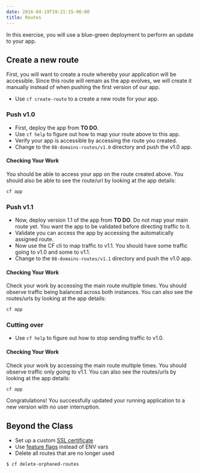 ```yaml
---
date: 2016-04-19T19:21:15-06:00
title: Routes
---
```


In this exercise, you will use a blue-green deployment to perform an update to your app.


## Create a new route

First, you will want to create a route whereby your application will be accessible.  Since this route will remain as the app evolves, we will create it manually instead of when pushing the first version of our app.

* Use `cf create-route` to a create a new route for your app.

### Push v1.0

* First, deploy the app from **TO DO**.
* Use `cf help` to figure out how to map your route above to this app.  
* Verify your app is accessible by accessing the route you created.
* Change to the `08-domains-routes/v1.0` directory and push the v1.0 app.

#### Checking Your Work

You should be able to access your app on the route created above.  You should also be able to see the route/url by looking at the app details:

```sh
cf app
```

### Push v1.1

* Now, deploy version 1.1 of the app from **TO DO**.  Do not map your main route yet.  You want the app to be validated before directing traffic to it.
* Validate you can access the app by accessing the automatically assigned route.
* Now use the CF cli to map traffic to v1.1.  You should have some traffic going to v1.0 and some to v1.1.
* Change to the `08-domains-routes/v1.1` directory and push the v1.0 app.

#### Checking Your Work

Check your work by accessing the main route multiple times.  You should observe traffic being balanced across both instances.  You can also see the routes/urls by looking at the app details:

```sh
cf app
```

### Cutting over  

* Use `cf help` to figure out how to stop sending traffic to v1.0.

#### Checking Your Work

Check your work by accessing the main route multiple times.  You should observe traffic only going to v1.1.  You can also see the routes/urls by looking at the app details:

```sh
cf app
```

Congratulations!  You successfully updated your running application to a new version with no user interruption.


## Beyond the Class

  * Set up a custom [SSL certificate](http://www.selfsignedcertificate.com/)
  * Use [feature flags](https://docs.cloudfoundry.org/adminguide/listing-feature-flags.html) instead of ENV vars
  * Delete all routes that are no longer used

```bash
$ cf delete-orphaned-routes
```
